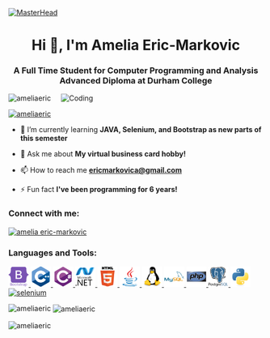 
<!--
**AmeliaEric/AmeliaEric** is a ✨ _special_ ✨ repository because its `README.md` (this file) appears on your GitHub profile.

Here are some ideas to get you started:

- 🔭 I’m currently working on ...
- 🌱 I’m currently learning ...
- 👯 I’m looking to collaborate on ...
- 🤔 I’m looking for help with ...
- 💬 Ask me about ...
- 📫 How to reach me: ...
- 😄 Pronouns: ...
- ⚡ Fun fact: ...
-->
[![MasterHead](https://alpha-centauri-production.s3.amazonaws.com/uploads/content/174/header_image/header.jpg)](https://hihello.me/p/7d6203f7-5d3f-403c-85d9-6666b1d62f85)
<h1 align="center">Hi 👋, I'm Amelia Eric-Markovic</h1>
<h3 align="center">A Full Time Student for Computer Programming and Analysis Advanced Diploma at Durham College</h3>
<img align="right" alt="Coding" width="400" src="https://static.vecteezy.com/system/resources/previews/000/230/221/non_2x/business-girl-developer-character-illustration-vector.jpg">

<p align="left"> <img src="https://komarev.com/ghpvc/?username=ameliaeric&label=Profile%20views&color=0e75b6&style=flat" alt="ameliaeric" /> </p>

<p align="left"> <a href="https://github.com/ryo-ma/github-profile-trophy"><img src="https://github-profile-trophy.vercel.app/?username=ameliaeric" alt="ameliaeric" /></a> </p>

- 🌱 I’m currently learning **JAVA, Selenium, and Bootstrap as new parts of this semester**

- 💬 Ask me about **My virtual business card hobby!**

- 📫 How to reach me **ericmarkovica@gmail.com**

- ⚡ Fun fact **I've been programming for 6 years!**

<h3 align="left">Connect with me:</h3>
<p align="left">
<a href="https://linkedin.com/in/amelia eric-markovic" target="blank"><img align="center" src="https://raw.githubusercontent.com/rahuldkjain/github-profile-readme-generator/master/src/images/icons/Social/linked-in-alt.svg" alt="amelia eric-markovic" height="30" width="40" /></a>
</p>

<h3 align="left">Languages and Tools:</h3>
<p align="left"> <a href="https://getbootstrap.com" target="_blank" rel="noreferrer"> <img src="https://raw.githubusercontent.com/devicons/devicon/master/icons/bootstrap/bootstrap-plain-wordmark.svg" alt="bootstrap" width="40" height="40"/> </a> <a href="https://www.w3schools.com/cpp/" target="_blank" rel="noreferrer"> <img src="https://raw.githubusercontent.com/devicons/devicon/master/icons/cplusplus/cplusplus-original.svg" alt="cplusplus" width="40" height="40"/> </a> <a href="https://www.w3schools.com/cs/" target="_blank" rel="noreferrer"> <img src="https://raw.githubusercontent.com/devicons/devicon/master/icons/csharp/csharp-original.svg" alt="csharp" width="40" height="40"/> </a> <a href="https://dotnet.microsoft.com/" target="_blank" rel="noreferrer"> <img src="https://raw.githubusercontent.com/devicons/devicon/master/icons/dot-net/dot-net-original-wordmark.svg" alt="dotnet" width="40" height="40"/> </a> <a href="https://www.w3.org/html/" target="_blank" rel="noreferrer"> <img src="https://raw.githubusercontent.com/devicons/devicon/master/icons/html5/html5-original-wordmark.svg" alt="html5" width="40" height="40"/> </a> <a href="https://www.java.com" target="_blank" rel="noreferrer"> <img src="https://raw.githubusercontent.com/devicons/devicon/master/icons/java/java-original.svg" alt="java" width="40" height="40"/> </a> <a href="https://www.linux.org/" target="_blank" rel="noreferrer"> <img src="https://raw.githubusercontent.com/devicons/devicon/master/icons/linux/linux-original.svg" alt="linux" width="40" height="40"/> </a> <a href="https://www.mysql.com/" target="_blank" rel="noreferrer"> <img src="https://raw.githubusercontent.com/devicons/devicon/master/icons/mysql/mysql-original-wordmark.svg" alt="mysql" width="40" height="40"/> </a> <a href="https://www.php.net" target="_blank" rel="noreferrer"> <img src="https://raw.githubusercontent.com/devicons/devicon/master/icons/php/php-original.svg" alt="php" width="40" height="40"/> </a> <a href="https://www.postgresql.org" target="_blank" rel="noreferrer"> <img src="https://raw.githubusercontent.com/devicons/devicon/master/icons/postgresql/postgresql-original-wordmark.svg" alt="postgresql" width="40" height="40"/> </a> <a href="https://www.python.org" target="_blank" rel="noreferrer"> <img src="https://raw.githubusercontent.com/devicons/devicon/master/icons/python/python-original.svg" alt="python" width="40" height="40"/> </a> <a href="https://www.selenium.dev" target="_blank" rel="noreferrer"> <img src="https://raw.githubusercontent.com/detain/svg-logos/780f25886640cef088af994181646db2f6b1a3f8/svg/selenium-logo.svg" alt="selenium" width="40" height="40"/> </a> </p>

<p><img align="left" src="https://github-readme-stats.vercel.app/api/top-langs?username=ameliaeric&show_icons=true&locale=en&layout=compact" alt="ameliaeric" /></p>

<p>&nbsp;<img align="center" src="https://github-readme-stats.vercel.app/api?username=ameliaeric&show_icons=true&locale=en" alt="ameliaeric" /></p>

<p><img align="center" src="https://github-readme-streak-stats.herokuapp.com/?user=ameliaeric&" alt="ameliaeric" /></p>

